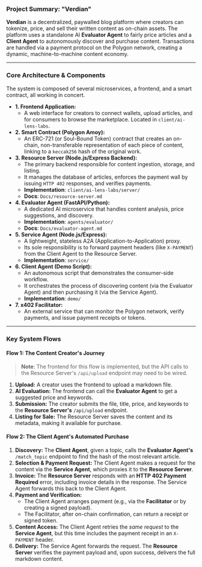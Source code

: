 ### **Project Summary: "Verdian"**

**Verdian** is a decentralized, paywalled blog platform where creators can tokenize, price, and sell their written content as on-chain assets. The platform uses a standalone AI **Evaluator Agent** to fairly price articles and a **Client Agent** to autonomously discover and purchase content. Transactions are handled via a payment protocol on the Polygon network, creating a dynamic, machine-to-machine content economy.

---

### **Core Architecture & Components**

The system is composed of several microservices, a frontend, and a smart contract, all working in concert.

*   **1. Frontend Application:**
    *   A web interface for creators to connect wallets, upload articles, and for consumers to browse the marketplace. Located in `client/ai-lens-labs`.
*   **2. Smart Contract (Polygon Amoy):**
    *   An ERC-721 (or Soul-Bound Token) contract that creates an on-chain, non-transferable representation of each piece of content, linking to a `keccak256` hash of the original work.
*   **3. Resource Server (Node.js/Express Backend):**
    *   The primary backend responsible for content ingestion, storage, and listing.
    *   It manages the database of articles, enforces the payment wall by issuing `HTTP 402` responses, and verifies payments.
    *   **Implementation**: `client/ai-lens-labs/server/`
    *   **Docs**: `Docs/resource-server.md`
*   **4. Evaluator Agent (FastAPI/Python):**
    *   A dedicated AI microservice that handles content analysis, price suggestions, and discovery.
    *   **Implementation**: `agents/evaluator/`
    *   **Docs**: `Docs/evaluator-agent.md`
*   **5. Service Agent (Node.js/Express):**
    *   A lightweight, stateless A2A (Application-to-Application) proxy.
    *   Its sole responsibility is to forward payment headers (like `X-PAYMENT`) from the Client Agent to the Resource Server.
    *   **Implementation**: `service/`
*   **6. Client Agent (Demo Script):**
    *   An autonomous script that demonstrates the consumer-side workflow.
    *   It orchestrates the process of discovering content (via the Evaluator Agent) and then purchasing it (via the Service Agent).
    *   **Implementation**: `demo/`
*   **7. x402 Facilitator:**
    *   An external service that can monitor the Polygon network, verify payments, and issue payment receipts or tokens.

---

### **Key System Flows**

#### **Flow 1: The Content Creator's Journey**
> **Note**: The frontend for this flow is implemented, but the API calls to the Resource Server's `/api/upload` endpoint may need to be wired.

1.  **Upload:** A creator uses the frontend to upload a markdown file.
2.  **AI Evaluation:** The frontend can call the **Evaluator Agent** to get a suggested price and keywords.
3.  **Submission:** The creator submits the file, title, price, and keywords to the **Resource Server's** `/api/upload` endpoint.
4.  **Listing for Sale:** The Resource Server saves the content and its metadata, making it available for purchase.

#### **Flow 2: The Client Agent's Automated Purchase**

1.  **Discovery:** The **Client Agent**, given a topic, calls the **Evaluator Agent's** `/match_topic` endpoint to find the hash of the most relevant article.
2.  **Selection & Payment Request:** The Client Agent makes a request for the content via the **Service Agent**, which proxies it to the **Resource Server**.
3.  **Invoice:** The **Resource Server** responds with an **HTTP 402 Payment Required** error, including invoice details in the response. The Service Agent forwards this back to the Client Agent.
4.  **Payment and Verification:**
    *   The Client Agent arranges payment (e.g., via the **Facilitator** or by creating a signed payload).
    *   The Facilitator, after on-chain confirmation, can return a receipt or signed token.
5.  **Content Access:** The Client Agent retries the *same request* to the **Service Agent**, but this time includes the payment receipt in an `X-PAYMENT` header.
6.  **Delivery:** The Service Agent forwards the request. The **Resource Server** verifies the payment payload and, upon success, delivers the full markdown content.